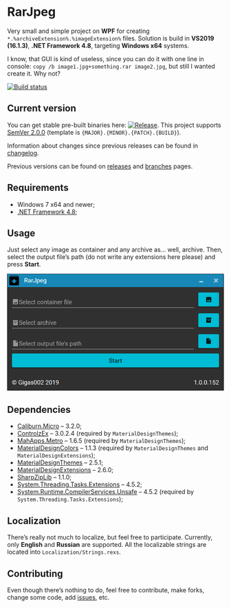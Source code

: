 # RarJpeg

Very small and simple project on **WPF** for creating `*.%archiveExtension%.%imageExtension%` files. Solution is build in **VS2019 (16.1.3)**, **.NET Framework 4.8**, targeting **Windows x64** systems.

I know, that GUI is kind of useless, since you can do it with one line in console: `copy /b image1.jpg+something.rar image2.jpg`, but still I wanted create it. Why not?

[![Build status](https://ci.appveyor.com/api/projects/status/7wvh1l5kv3bi9iae?svg=true)](https://ci.appveyor.com/project/Gigas002/rarjpeg)

## Current version

You can get stable pre-built binaries here: [![Release](https://img.shields.io/github/release/Gigas002/RarJpeg.svg)](https://github.com/Gigas002/RarJpeg/releases/latest). This project supports [SemVer 2.0.0](https://semver.org/) (template is `{MAJOR}.{MINOR}.{PATCH}.{BUILD}`).

Information about changes since previous releases can be found in [changelog](https://github.com/Gigas002/RarJpeg/blob/master/CHANGELOG.md).

Previous versions can be found on [releases](https://github.com/Gigas002/RarJpeg/releases) and [branches](https://github.com/Gigas002/RarJpeg/branches) pages.

## Requirements

- Windows 7 x64 and newer;
- [.NET Framework 4.8](<https://dotnet.microsoft.com/download/dotnet-framework/net48>);

## Usage

Just select any image as container and any archive as… well, archive. Then, select the output file’s path (do not write any extensions here please) and press **Start**.

![Main page](Screenshots/MainPage.png)

## Dependencies

- [Caliburn.Micro](<https://www.nuget.org/packages/Caliburn.Micro>) – 3.2.0;
- [ControlzEx](<https://www.nuget.org/packages/ControlzEx>) – 3.0.2.4 (required by `MaterialDesignThemes`);
- [MahApps.Metro](<https://www.nuget.org/packages/MahApps.Metro>) – 1.6.5 (required by `MaterialDesignThemes`);
- [MaterialDesignColors](<https://www.nuget.org/packages/MaterialDesignColors>) – 1.1.3 (required by `MaterialDesignThemes` and `MaterialDesignExtensions`);
- [MaterialDesignThemes](<https://www.nuget.org/packages/MaterialDesignThemes>) – 2.5.1;
- [MaterialDesignExtensions](<https://www.nuget.org/packages/MaterialDesignExtensions/>) – 2.6.0;
- [SharpZipLib](<https://www.nuget.org/packages/SharpZipLib/>) – 1.1.0;
- [System.Threading.Tasks.Extensions](<https://www.nuget.org/packages/System.Threading.Tasks.Extensions>) – 4.5.2;
- [System.Runtime.CompilerServices.Unsafe](<https://www.nuget.org/packages/System.Runtime.CompilerServices.Unsafe>) – 4.5.2 (required by `System.Threading.Tasks.Extensions`);

## Localization

There’s really not much to localize, but feel free to participate. Currently, only **English** and **Russian** are supported. All the localizable strings are located into `Localization/Strings.rexs`.

## Contributing

Even though there’s nothing to do, feel free to contribute, make forks, change some code, add [issues](https://github.com/Gigas002/RarJpeg/issues), etc.
